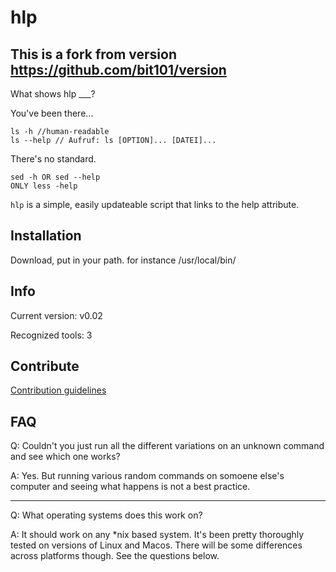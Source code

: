 # hlp
## This is a fork from version https://github.com/bit101/version

What shows hlp ___?

You've been there...

```
ls -h //human-readable 
ls --help // Aufruf: ls [OPTION]... [DATEI]...
```

There's no standard.

```
sed -h OR sed --help
ONLY less -help

```

`hlp` is a simple, easily updateable script that links to the help attribute.

## Installation

Download, put in your path.
for instance  /usr/local/bin/


## Info
Current version: v0.02

Recognized tools: 3

## Contribute


[Contribution guidelines](contributions.md)

## FAQ

Q: Couldn't you just run all the different variations on an unknown command and see which one works?

A: Yes. But running various random commands on somoene else's computer and seeing what happens is not a best practice.

---

Q: What operating systems does this work on?

A: It should work on any \*nix based system. It's been pretty thoroughly tested on versions of Linux and Macos. There will be some differences across platforms though. See the questions below.
